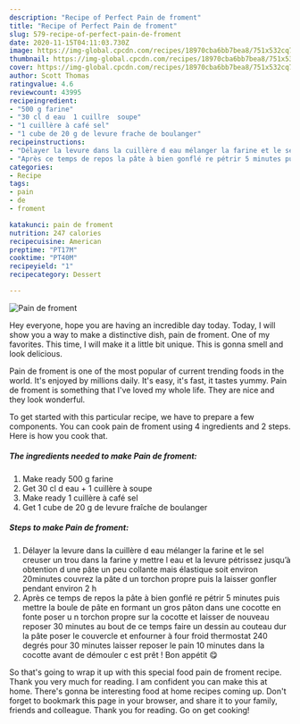 ```yaml
---
description: "Recipe of Perfect Pain de froment"
title: "Recipe of Perfect Pain de froment"
slug: 579-recipe-of-perfect-pain-de-froment
date: 2020-11-15T04:11:03.730Z
image: https://img-global.cpcdn.com/recipes/18970cba6bb7bea8/751x532cq70/pain-de-froment-photo-principale-de-la-recette.jpg
thumbnail: https://img-global.cpcdn.com/recipes/18970cba6bb7bea8/751x532cq70/pain-de-froment-photo-principale-de-la-recette.jpg
cover: https://img-global.cpcdn.com/recipes/18970cba6bb7bea8/751x532cq70/pain-de-froment-photo-principale-de-la-recette.jpg
author: Scott Thomas
ratingvalue: 4.6
reviewcount: 43995
recipeingredient:
- "500 g farine"
- "30 cl d eau  1 cuillre  soupe"
- "1 cuillère à café sel"
- "1 cube de 20 g de levure frache de boulanger"
recipeinstructions:
- "Délayer la levure dans la cuillère d eau mélanger la farine et le sel creuser un trou dans la farine y mettre l eau et la levure pétrissez jusqu’à obtention d une pâte un peu collante mais élastique soit environ 20minutes couvrez la pâte d un torchon propre puis la laisser gonfler pendant environ 2 h"
- "Après ce temps de repos la pâte à bien gonflé re pétrir 5 minutes puis mettre la boule de pâte en formant un gros pâton dans une cocotte en fonte poser u n torchon propre sur la cocotte et laisser de nouveau reposer 30 minutes au bout de ce temps faire un dessin au couteau dur la pâte poser le couvercle et enfourner à four froid thermostat 240 degrés pour 30 minutes laisser reposer le pain 10 minutes dans la cocotte avant de démouler c est prêt ! Bon appétit 😋"
categories:
- Recipe
tags:
- pain
- de
- froment

katakunci: pain de froment 
nutrition: 247 calories
recipecuisine: American
preptime: "PT17M"
cooktime: "PT40M"
recipeyield: "1"
recipecategory: Dessert

---
```



![Pain de froment](https://img-global.cpcdn.com/recipes/18970cba6bb7bea8/751x532cq70/pain-de-froment-photo-principale-de-la-recette.jpg)

Hey everyone, hope you are having an incredible day today. Today, I will show you a way to make a distinctive dish, pain de froment. One of my favorites. This time, I will make it a little bit unique. This is gonna smell and look delicious.

Pain de froment is one of the most popular of current trending foods in the world. It's enjoyed by millions daily. It's easy, it's fast, it tastes yummy. Pain de froment is something that I've loved my whole life. They are nice and they look wonderful.




To get started with this particular recipe, we have to prepare a few components. You can cook pain de froment using 4 ingredients and 2 steps. Here is how you cook that.

<!--inarticleads1-->

##### The ingredients needed to make Pain de froment:

1. Make ready 500 g farine
1. Get 30 cl d eau + 1 cuillère à soupe
1. Make ready 1 cuillère à café sel
1. Get 1 cube de 20 g de levure fraîche de boulanger




<!--inarticleads2-->

##### Steps to make Pain de froment:

1. Délayer la levure dans la cuillère d eau mélanger la farine et le sel creuser un trou dans la farine y mettre l eau et la levure pétrissez jusqu’à obtention d une pâte un peu collante mais élastique soit environ 20minutes couvrez la pâte d un torchon propre puis la laisser gonfler pendant environ 2 h
1. Après ce temps de repos la pâte à bien gonflé re pétrir 5 minutes puis mettre la boule de pâte en formant un gros pâton dans une cocotte en fonte poser u n torchon propre sur la cocotte et laisser de nouveau reposer 30 minutes au bout de ce temps faire un dessin au couteau dur la pâte poser le couvercle et enfourner à four froid thermostat 240 degrés pour 30 minutes laisser reposer le pain 10 minutes dans la cocotte avant de démouler c est prêt ! Bon appétit 😋




So that's going to wrap it up with this special food pain de froment recipe. Thank you very much for reading. I am confident you can make this at home. There's gonna be interesting food at home recipes coming up. Don't forget to bookmark this page in your browser, and share it to your family, friends and colleague. Thank you for reading. Go on get cooking!
